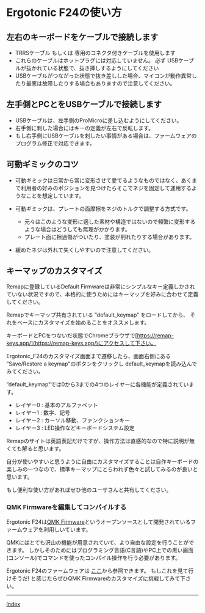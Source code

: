 # Ergotonic F24の使い方

## 左右のキーボードをケーブルで接続します
- TRRSケーブル もしくは 専用のコネクタ付きケーブルを使用します
- これらのケーブルはホットプラグには対応していません。
  必ず USBケーブルが抜かれている状態で、抜き挿しするようにしてください
- USBケーブルがつながった状態で抜き差しした場合、マイコンが動作異常したり最悪は故障したりする場合もありますので注意してください。
  
##  左手側とPCとをUSBケーブルで接続します
- USBケーブルは、左手側のProMicroに差し込むようにしてください。
- 右手側に刺した場合にはキーの定義が左右で反転します。
- もし右手側にUSBケーブルを刺したい事情がある場合は、ファームウェアのプログラム修正で対応できます。

## 可動ギミックのコツ
- 可動ギミックは日常から常に変形させて愛でるようなものではなく、あくまで利用者の好みのポジションを見つけたらそこでネジを固定して運用するようなことを想定しています。
  
- 可動ギミックは、プレートの面摩擦をネジのトルクで調整する方式です。
  - 元々はこのような変形に適した素材や構造ではないので頻繁に変形するような場合はどうしても無理がかかります。
  - プレート面に擦過傷がついたり、塗装が削れたりする場合があります。
- 緩めたネジは外れて失くしやすいので注意してください。
 

## キーマップのカスタマイズ
Remapに登録しているDefault Firmwareは非常にシンプルなキー定義しかされていない状況ですので、本格的に使うためにはキーマップを好みに合わせて定義してください。

Remapでキーマップ共有されている ”default_keymap” をロードしてから、
それをベースにカスタマイズを始めることをオススメします。

キーボードとPCをつないだ状態でChromeブラウザで[https://remap-keys.app/](https://remap-keys.app/)にアクセスして下さい。

Ergotonic_F24のカスタマイズ画面まで遷移したら、画面右側にある ”Save/Restore a keymap"のボタンをクリックし default_keymapを読み込んでみてください。

”default_keymap"では0から3までの4つのレイヤーに各機能が定義されています。

 - レイヤー0  : 基本のアルファベット
 - レイヤー1 : 数字、記号
 - レイヤー2  : カーソル移動、ファンクションキー
 - レイヤー3  : LED操作などキーボードシステム設定

Remapのサイトは英語表記だけですが、操作方法は直感的なので特に説明が無くても解ると思います。

自分が使いやすいと思うように自由にカスタマイズすることは自作キーボードの楽しみの一つなので、標準キーマップにとらわれず色々と試してみるのが良いと思います。

もし便利な使い方があればぜひ他のユーザさんと共有してください。

### QMK Firmwareを編集してコンパイルする

Ergotonic F24は[QMK Firmware](https://docs.qmk.fm/)というオープンソースとして開発されているファームウェアを利用しいています。

QMKにはとても沢山の機能が用意されていて、より自由な設定を行うことができます。
しかしそのためにはプログラミング言語(C言語)やPC上での黒い画面(コンソール)でコマンドを使ったコンパイル操作を行う必要があります。

Ergotonic F24のファームウェアは [ここ](https://github.com/hanachi-ap/ergotonic_f24)から参照できます。
もしこれを見て行けそうだ! と感じたらぜひQMK Firmwareのカスタマイズに挑戦してみて下さい。

----
 [Index](index.md)